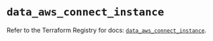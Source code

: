 # `data_aws_connect_instance`

Refer to the Terraform Registry for docs: [`data_aws_connect_instance`](https://registry.terraform.io/providers/hashicorp/aws/6.9.0/docs/data-sources/connect_instance).
